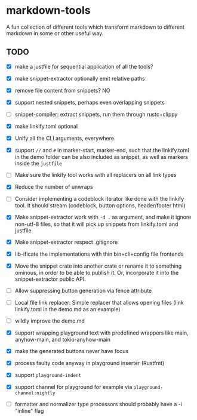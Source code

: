 # markdown-tools

A fun collection of different tools which transform markdown to different markdown in some or other useful way.

## TODO

- [x] make a justfile for sequential application of all the tools?

- [x] make snippet-extractor optionally emit relative paths

- [x] remove file content from snippets? NO

- [x] support nested snippets, perhaps even overlapping snippets

- [ ] snippet-compiler: extract snippets, run them through rustc+clippy

- [x] make linkify.toml optional

- [x] Unify all the CLI arguments, everywhere

- [x] support `//` and `#` in marker-start, marker-end, such that the linkify.toml in the demo folder can be also included as snippet, as well as markers inside the `justfile`

- [ ] Make sure the linkify tool works with all replacers on all link types

- [x] Reduce the number of unwraps

- [ ] Consider implementing a codeblock iterator like done with the linkify tool. It should stream (codeblock, button options, header/footer html)

- [x] Make snippet-extractor work with `-d .` as argument, and make it ignore non-utf-8 files, so that it will pick up snippets from linkify.toml and justfile

- [x] Make snippet-extractor respect .gitignore

- [x] lib-ificate the implementations with thin bin+cli+config file frontends

- [x] Move the snippet crate into another crate or rename it to something ominous, in order to be able to publish it. Or, incorporate it into the snippet-extractor public API.

- [ ] Allow suppressing button generation via fence attribute

- [ ] Local file link replacer: Simple replacer that allows opening files (link linkify.toml in the demo.md as an example)

- [ ] wildly improve the demo.md

- [x] support wrapping playground text with predefined wrappers like main, anyhow-main, and tokio-anyhow-main

- [x] make the generated buttons never have focus

- [x] process faulty code anyway in playground inserter (Rustfmt)

- [x] support `playground-indent`

- [x] support channel for playground for example via `playground-channel:nightly`

- [ ] formatter and normalizer type processors should probably have a -i "inline" flag